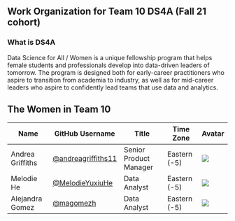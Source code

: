 ## Work Organization for Team 10 DS4A (Fall 21 cohort)

### What is DS4A
Data Science for All / Women is a unique fellowship program that helps female students and professionals develop into data-driven leaders of tomorrow.
The program is designed both for early-career practitioners who aspire to transition from academia to industry, as well as for mid-career leaders who aspire to confidently lead teams that use data and analytics. 

## The Women in Team 10

| Name | GitHub Username | Title | Time Zone | Avatar |
|---|---|---|---|---|
| Andrea Griffiths | [@andreagriffiths11](https://github.com/andreagriffiths11) | Senior Product Manager | Eastern (-5) | ![](https://avatars.githubusercontent.com/andreagriffiths11?s=64) |
| Melodie He | [@MelodieYuxiuHe](https://github.com/MelodieYuxiuHe) | Data Analyst | Eastern (-5) | ![](https://avatars.githubusercontent.com/MelodieYuxiuHe?s=64) |
| Alejandra Gomez | [@magomezh](https://github.com/magomezh) | Data Analyst | Eastern (-5) | ![](https://avatars.githubusercontent.com/u/54110634?s=64) |
